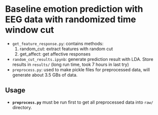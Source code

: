 # Baseline emotion prediction with EEG data with randomized time window cut

- `get_feature_response.py`: contains methods:
    1. random_cut: extract features with random cut
    2. get_affect: get affective responses
- `random_cut_results.ipynb`: generate prediction result with LDA. Store results in `results/` (long run time, took 7 hours in last try)
- `preprocess.py`: used to make pickle files for preprocessed data, will generate about 3.5 GBs of data.

## Usage
- __`preprocess.py`__ must be run first to get all preprocessed data into `raw/` directory.